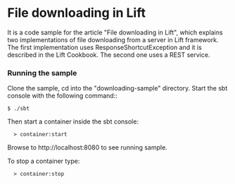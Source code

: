 File downloading in Lift
========================

It is a code sample for the article "File downloading in Lift", which explains two implementations of file downloading
from a server in Lift framework. The first implementation uses ResponseShortcutException and it is described in the Lift
Cookbook. The second one uses a REST service.

### Running the sample
Clone the sample, cd into the "downloading-sample" directory. Start the sbt console with the following command::
```
$ ./sbt
```
Then start a container inside the sbt console:
```
  > container:start
```
Browse to http://localhost:8080 to see running sample.

To stop a container type:
```
  > container:stop
```